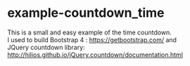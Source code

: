 # example-countdown_time
This is a small and easy example of the time countdown.  <br>
I used to build  Bootstrap 4 : https://getbootstrap.com/ and <br>
JQuery countdown library: http://hilios.github.io/jQuery.countdown/documentation.html<br>

